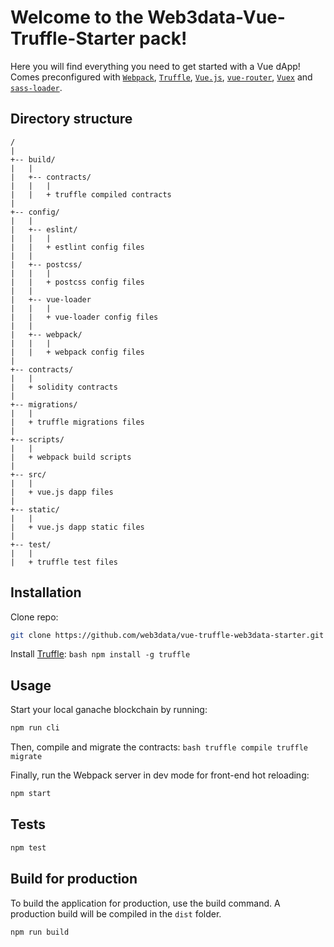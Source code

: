 # Welcome to the Web3data-Vue-Truffle-Starter pack!
Here you will find everything you need to get started with a Vue dApp!
Comes preconfigured with [`Webpack`](link), [`Truffle`](http://truffleframework.com), [`Vue.js`](https://vuejs.org/), [`vue-router`](https://router.vuejs.org/en/), [`Vuex`](https://vuex.vuejs.org/en/intro.html) and [`sass-loader`](https://github.com/webpack-contrib/sass-loader).

## Directory structure

```
/
|
+-- build/
|   |
|   +-- contracts/
|   |   |
|   |   + truffle compiled contracts
|
+-- config/
|   |
|   +-- eslint/
|   |   |
|   |   + estlint config files
|   |
|   +-- postcss/
|   |   |
|   |   + postcss config files
|   |
|   +-- vue-loader
|   |   |
|   |   + vue-loader config files
|   |   
|   +-- webpack/
|   |   |
|   |   + webpack config files
|   
+-- contracts/
|   |
|   + solidity contracts
|
+-- migrations/
|   |
|   + truffle migrations files
|
+-- scripts/
|   |
|   + webpack build scripts
|
+-- src/
|   |
|   + vue.js dapp files
|
+-- static/
|   |
|   + vue.js dapp static files
|
+-- test/
|   |
|   + truffle test files
```

## Installation
Clone repo:
  ```bash
  git clone https://github.com/web3data/vue-truffle-web3data-starter.git
  ```

Install [Truffle](http://truffleframework.com):
	```bash
	npm install -g truffle
	```

## Usage
Start your local ganache blockchain by running:
```bash
npm run cli
```

Then, compile and migrate the contracts:
	```bash
	truffle compile
	truffle migrate
	```

Finally, run the Webpack server in dev mode for front-end hot reloading:
  ```bash
  npm start
  ```

## Tests
  ```bash
  npm test
  ```

## Build for production
To build the application for production, use the build command. A production build will be compiled in the `dist` folder.
```javascript
npm run build
```
